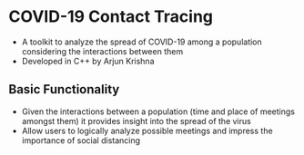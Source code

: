 # COVID-19 Contact Tracing
- A toolkit to analyze the spread of COVID-19 among a population considering the interactions between them
- Developed in C++ by Arjun Krishna

## Basic Functionality
- Given the interactions between a population (time and place of meetings amongst them) it provides insight into the spread of the virus
- Allow users to logically analyze possible meetings and impress the importance of social distancing